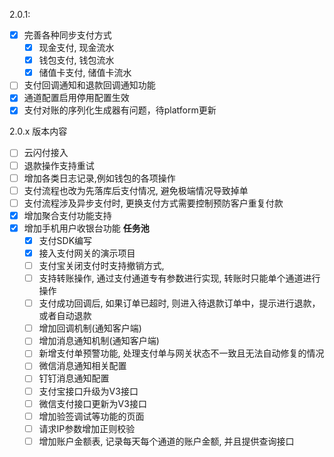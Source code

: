 2.0.1:
- [x] 完善各种同步支付方式
  - [x] 现金支付, 现金流水
  - [x] 钱包支付, 钱包流水
  - [x] 储值卡支付, 储值卡流水
- [ ] 支付回调通知和退款回调通知功能
- [x] 通道配置启用停用配置生效
- [x] 支付对账的序列化生成器有问题，待platform更新
  
2.0.x 版本内容
- [ ] 云闪付接入
- [ ] 退款操作支持重试
- [ ] 增加各类日志记录,例如钱包的各项操作
- [ ] 支付流程也改为先落库后支付情况, 避免极端情况导致掉单
- [ ] 支付流程涉及异步支付时, 更换支付方式需要控制预防客户重复付款
- [x] 增加聚合支付功能支持
- [x] 增加手机用户收银台功能
**任务池**
  - [x] 支付SDK编写
  - [x] 接入支付网关的演示项目
  - [ ] 支付宝关闭支付时支持撤销方式,
  - [ ] 支持转账操作, 通过支付通道专有参数进行实现, 转账时只能单个通道进行操作
  - [ ] 支付成功回调后, 如果订单已超时, 则进入待退款订单中，提示进行退款，或者自动退款
  - [ ] 增加回调机制(通知客户端)
  - [ ] 增加消息通知机制(通知客户端)
  - [ ] 新增支付单预警功能, 处理支付单与网关状态不一致且无法自动修复的情况
  - [ ] 微信消息通知相关配置
  - [ ] 钉钉消息通知配置
  - [ ] 支付宝接口升级为V3接口
  - [ ] 微信支付接口更新为V3接口
  - [ ] 增加验签调试等功能的页面
  - [ ] 请求IP参数增加正则校验
  - [ ] 增加账户金额表, 记录每天每个通道的账户金额, 并且提供查询接口
